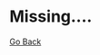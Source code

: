 # Missing....



























[Go Back](https://musaabshalaldeh.github.io/reading-notes/)